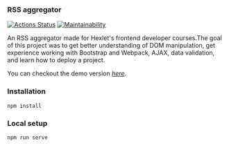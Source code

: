 ### RSS aggregator

[![Actions Status](https://github.com/elena-mb/frontend-project-11/workflows/hexlet-check/badge.svg)](https://github.com/elena-mb/frontend-project-11/actions)
[![Maintainability](https://api.codeclimate.com/v1/badges/a8f3640ffa4feafcddd3/maintainability)](https://codeclimate.com/github/elena-mb/frontend-project-11/maintainability)

An RSS aggregator made for Hexlet's frontend developer courses.The goal of this project was to get better understanding of DOM manipulation, get experience working with Bootstrap and Webpack, AJAX, data validation, and learn how to deploy a project.

You can checkout the demo version _[here](https://rss-aggregator-project-9psa48cgp-alena-mb.vercel.app/)_.

### Installation

```
npm install
```

### Local setup

```
npm run serve
```
